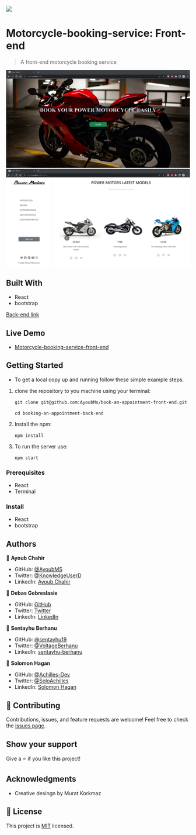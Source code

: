 ![](https://img.shields.io/badge/Microverse-blueviolet)

# Motorcycle-booking-service: Front-end

> A front-end motorcycle booking service

![ScreenShot](/public/Powermotor2.png)
![ScreenShot](/public/Powermotors1.png)


## Built With

- React
- bootstrap

 [Back-end link](https://github.com/sentayhu19/Book-an-appointment-back-end)
 ## Live Demo
 - [Motorcycle-booking-service-front-end]()


## Getting Started

* To get a local copy up and running follow these simple example steps.

1. clone the repository to you machine using your terminal:
   ```
   git clone git@github.com:AyoubMs/book-an-appointment-front-end.git
   ```
   ```
   cd booking-an-appointment-back-end
   ```
2. Install the npm:
   ```
   npm install
   ```
4. To run the server use:
   ```
   npm start
   ```

### Prerequisites
- React
- Terminal

### Install
- React
- bootstrap

## Authors

👤 **Ayoub Chahir**

- GitHub: [@AyoubMS](https://github.com/AyoubMs)
- Twitter: [@KnowledgeUserD](https://twitter.com/KnowledgeUserD)
- LinkedIn: [Ayoub Chahir](https://www.linkedin.com/in/ayoub-chahir/) 

👤 **Debas Gebreslasie**

- GitHub: [GitHub](https://github.com/Debas-31)
- Twitter: [Twitter](https://twitter.com/DEBSH76956492)
- LinkedIn: [LinkedIn](https://www.linkedin.com/in/debas-gebrengus)

👤 **Sentayhu Berhanu** 

- GitHub: [@sentayhu19](https://github.com/sentayhu19) 
- Twitter: [@VoltageBerhanu](https://twitter.com/VoltageBerhanu) 
- LinkedIn: [sentayhu-berhanu](https://www.linkedin.com/in/sentayhu-berhanu-6376579a/) 

👤 **Solomon Hagan**

- GitHub: [@Achilles-Dev](https://github.com/Achilles-Dev/)
- Twitter: [@SoloAchilles](https://twitter.com/SoloAchilles/)
- LinkedIn: [Solomon Hagan](https://www.linkedin.com/in/solomon-hagan/) 
## 🤝 Contributing

Contributions, issues, and feature requests are welcome!
Feel free to check the [issues page](https://github.com/AyoubMs/book-an-appointment-front-end/issues).

## Show your support

Give a ⭐️ if you like this project!

## Acknowledgments

- Creative desingn by Murat Korkmaz 

## 📝 License

This project is [MIT](https://github.com/AyoubMs/book-an-appointment-front-end/blob/dev/MIT.md) licensed.
